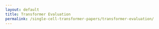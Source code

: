 ```yaml
---
layout: default
title: Transformer Evaluation
permalink: /single-cell-transformer-papers/transformer-evaluation/
---
```


<div id="transformer-evaluation-root"></div>

<!-- Load React and ReactDOM from CDN -->
<script crossorigin src="https://unpkg.com/react@18/umd/react.production.min.js"></script>
<script crossorigin src="https://unpkg.com/react-dom@18/umd/react-dom.production.min.js"></script>

<!-- Load your bundle with corrected path -->
<script src="{{ '/single-cell-transformer-papers/assets/js/dist/transformer-evaluation.bundle.js' | absolute_url }}"></script>
